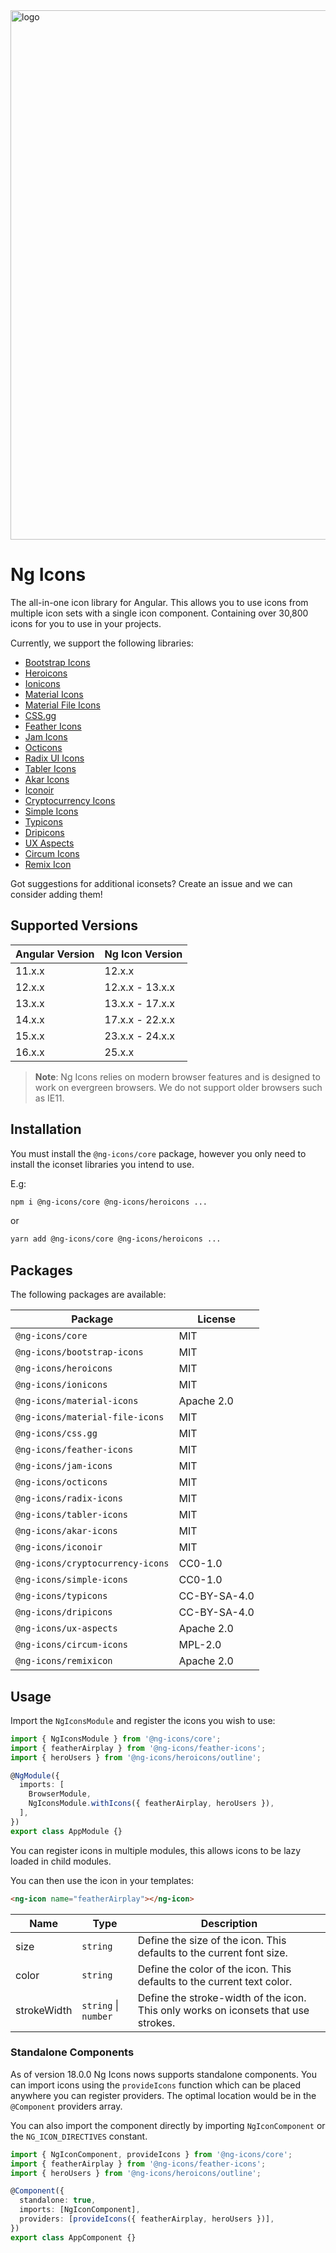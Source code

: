 <img width="847" alt="logo" src="https://user-images.githubusercontent.com/20795331/142078474-da890691-b524-4144-9640-2f7f9da3a3a3.png">

# Ng Icons

The all-in-one icon library for Angular. This allows you to use icons from multiple icon sets with a single icon component.
Containing over 30,800 icons for you to use in your projects.

Currently, we support the following libraries:

- [Bootstrap Icons](https://icons.getbootstrap.com/)
- [Heroicons](https://heroicons.com/)
- [Ionicons](https://ionic.io/ionicons)
- [Material Icons](https://fonts.google.com/icons?selected=Material+Icons)
- [Material File Icons](https://github.com/PKief/vscode-material-icon-theme)
- [CSS.gg](https://css.gg/)
- [Feather Icons](https://feathericons.com/)
- [Jam Icons](https://jam-icons.com/)
- [Octicons](https://github.com/primer/octicons)
- [Radix UI Icons](https://icons.modulz.app/)
- [Tabler Icons](https://tabler-icons.io/)
- [Akar Icons](https://akaricons.com/)
- [Iconoir](https://iconoir.com/)
- [Cryptocurrency Icons](http://cryptoicons.co/)
- [Simple Icons](https://simpleicons.org/)
- [Typicons](https://www.s-ings.com/typicons/)
- [Dripicons](https://github.com/amitjakhu/dripicons)
- [UX Aspects](https://uxaspects.github.io/UXAspects/)
- [Circum Icons](https://circumicons.com/)
- [Remix Icon](https://remixicon.com/)

Got suggestions for additional iconsets? Create an issue and we can consider adding them!

## Supported Versions

| Angular Version | Ng Icon Version |
| --------------- | --------------- |
| 11.x.x          | 12.x.x          |
| 12.x.x          | 12.x.x - 13.x.x |
| 13.x.x          | 13.x.x - 17.x.x |
| 14.x.x          | 17.x.x - 22.x.x |
| 15.x.x          | 23.x.x - 24.x.x |
| 16.x.x          | 25.x.x          |

> **Note**: Ng Icons relies on modern browser features and is designed to work on evergreen browsers. We do not support older browsers such as IE11.

## Installation

You must install the `@ng-icons/core` package, however you only need to install the iconset libraries you intend to use.

E.g:

```bash
npm i @ng-icons/core @ng-icons/heroicons ...
```

or

```bash
yarn add @ng-icons/core @ng-icons/heroicons ...
```

## Packages

The following packages are available:

| Package                          | License      |
| -------------------------------- | ------------ |
| `@ng-icons/core`                 | MIT          |
| `@ng-icons/bootstrap-icons`      | MIT          |
| `@ng-icons/heroicons`            | MIT          |
| `@ng-icons/ionicons`             | MIT          |
| `@ng-icons/material-icons`       | Apache 2.0   |
| `@ng-icons/material-file-icons`  | MIT          |
| `@ng-icons/css.gg`               | MIT          |
| `@ng-icons/feather-icons`        | MIT          |
| `@ng-icons/jam-icons`            | MIT          |
| `@ng-icons/octicons`             | MIT          |
| `@ng-icons/radix-icons`          | MIT          |
| `@ng-icons/tabler-icons`         | MIT          |
| `@ng-icons/akar-icons`           | MIT          |
| `@ng-icons/iconoir`              | MIT          |
| `@ng-icons/cryptocurrency-icons` | CC0-1.0      |
| `@ng-icons/simple-icons`         | CC0-1.0      |
| `@ng-icons/typicons`             | CC-BY-SA-4.0 |
| `@ng-icons/dripicons`            | CC-BY-SA-4.0 |
| `@ng-icons/ux-aspects`           | Apache 2.0   |
| `@ng-icons/circum-icons`         | MPL-2.0      |
| `@ng-icons/remixicon`            | Apache 2.0   |

## Usage

Import the `NgIconsModule` and register the icons you wish to use:

```ts
import { NgIconsModule } from '@ng-icons/core';
import { featherAirplay } from '@ng-icons/feather-icons';
import { heroUsers } from '@ng-icons/heroicons/outline';

@NgModule({
  imports: [
    BrowserModule,
    NgIconsModule.withIcons({ featherAirplay, heroUsers }),
  ],
})
export class AppModule {}
```

You can register icons in multiple modules, this allows icons to be lazy loaded in child modules.

You can then use the icon in your templates:

```html
<ng-icon name="featherAirplay"></ng-icon>
```

| Name        | Type                 | Description                                                                        |
| ----------- | -------------------- | ---------------------------------------------------------------------------------- |
| size        | `string`             | Define the size of the icon. This defaults to the current font size.               |
| color       | `string`             | Define the color of the icon. This defaults to the current text color.             |
| strokeWidth | `string` \| `number` | Define the stroke-width of the icon. This only works on iconsets that use strokes. |

### Standalone Components

As of version 18.0.0 Ng Icons nows supports standalone components. You can import icons using the `provideIcons` function which can be placed anywhere you can register providers. The optimal location
would be in the `@Component` providers array.

You can also import the component directly by importing `NgIconComponent` or the `NG_ICON_DIRECTIVES` constant.

```ts
import { NgIconComponent, provideIcons } from '@ng-icons/core';
import { featherAirplay } from '@ng-icons/feather-icons';
import { heroUsers } from '@ng-icons/heroicons/outline';

@Component({
  standalone: true,
  imports: [NgIconComponent],
  providers: [provideIcons({ featherAirplay, heroUsers })],
})
export class AppComponent {}
```

